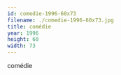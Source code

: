 ```yaml
---
id: comedie-1996-60x73
filename: ./comedie-1996-60x73.jpg
title: comédie
year: 1996
height: 60
width: 73
---
```


comédie
